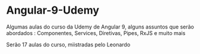 # Angular-9-Udemy
Algumas aulas do curso da Udemy de Angular 9, alguns assuntos que serão abordados : Componentes, Services, Diretivas, Pipes, RxJS e muito mais

Serão 17 aulas do curso, miistradas pelo Leonardo 
